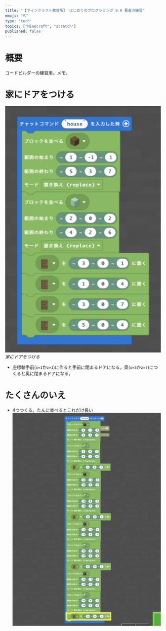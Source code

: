```yaml
---
title: "【マインクラフト教育版】 はじめてのプログラミング 9.9 著者の練習"
emoji: "⛏️"
type: "tech"
topics: ["Minecraft", "scratch"]
published: false
---
```

# 概要
コードビルダーの練習用。メモ。

# 家にドアをつける
![](/images/build_town-99-sandbox/2024-02-11-06-50-21.png)
*家にドアをつける*
- 座標軸手前(`x=1`か`z=1`)に作ると手前に閉まるドアになる。奥(`x=5`か`z=7`)につくると奥に閉まるドアになる。

# たくさんのいえ
- 4つつくる。たんに並べるとこれだけ長い
![](/images/build_town-99-sandbox/2024-02-11-07-21-50.png)